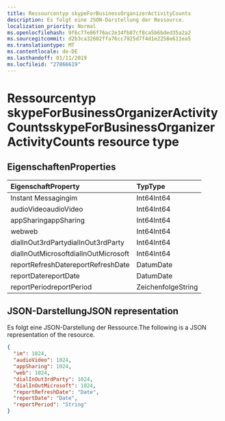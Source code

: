 ```yaml
---
title: Ressourcentyp skypeForBusinessOrganizerActivityCounts
description: Es folgt eine JSON-Darstellung der Ressource.
localization_priority: Normal
ms.openlocfilehash: 9f6c77e86f76ac2e34fb87cf8ca5b6bded35a2a2
ms.sourcegitcommit: d2b3ca32602ffa76cc7925d7f4d1e2258e611ea5
ms.translationtype: MT
ms.contentlocale: de-DE
ms.lasthandoff: 01/11/2019
ms.locfileid: "27866619"
---
```

# <a name="skypeforbusinessorganizeractivitycounts-resource-type"></a><span data-ttu-id="252ac-103">Ressourcentyp skypeForBusinessOrganizerActivityCounts</span><span class="sxs-lookup"><span data-stu-id="252ac-103">skypeForBusinessOrganizerActivityCounts resource type</span></span>

## <a name="properties"></a><span data-ttu-id="252ac-104">Eigenschaften</span><span class="sxs-lookup"><span data-stu-id="252ac-104">Properties</span></span>

| <span data-ttu-id="252ac-105">Eigenschaft</span><span class="sxs-lookup"><span data-stu-id="252ac-105">Property</span></span>           | <span data-ttu-id="252ac-106">Typ</span><span class="sxs-lookup"><span data-stu-id="252ac-106">Type</span></span>   |
| :----------------- | :----- |
| <span data-ttu-id="252ac-107">Instant Messaging</span><span class="sxs-lookup"><span data-stu-id="252ac-107">im</span></span>                 | <span data-ttu-id="252ac-108">Int64</span><span class="sxs-lookup"><span data-stu-id="252ac-108">Int64</span></span>  |
| <span data-ttu-id="252ac-109">audioVideo</span><span class="sxs-lookup"><span data-stu-id="252ac-109">audioVideo</span></span>         | <span data-ttu-id="252ac-110">Int64</span><span class="sxs-lookup"><span data-stu-id="252ac-110">Int64</span></span>  |
| <span data-ttu-id="252ac-111">appSharing</span><span class="sxs-lookup"><span data-stu-id="252ac-111">appSharing</span></span>         | <span data-ttu-id="252ac-112">Int64</span><span class="sxs-lookup"><span data-stu-id="252ac-112">Int64</span></span>  |
| <span data-ttu-id="252ac-113">web</span><span class="sxs-lookup"><span data-stu-id="252ac-113">web</span></span>                | <span data-ttu-id="252ac-114">Int64</span><span class="sxs-lookup"><span data-stu-id="252ac-114">Int64</span></span>  |
| <span data-ttu-id="252ac-115">dialInOut3rdParty</span><span class="sxs-lookup"><span data-stu-id="252ac-115">dialInOut3rdParty</span></span>  | <span data-ttu-id="252ac-116">Int64</span><span class="sxs-lookup"><span data-stu-id="252ac-116">Int64</span></span>  |
| <span data-ttu-id="252ac-117">dialInOutMicrosoft</span><span class="sxs-lookup"><span data-stu-id="252ac-117">dialInOutMicrosoft</span></span> | <span data-ttu-id="252ac-118">Int64</span><span class="sxs-lookup"><span data-stu-id="252ac-118">Int64</span></span>  |
| <span data-ttu-id="252ac-119">reportRefreshDate</span><span class="sxs-lookup"><span data-stu-id="252ac-119">reportRefreshDate</span></span>  | <span data-ttu-id="252ac-120">Datum</span><span class="sxs-lookup"><span data-stu-id="252ac-120">Date</span></span>   |
| <span data-ttu-id="252ac-121">reportDate</span><span class="sxs-lookup"><span data-stu-id="252ac-121">reportDate</span></span>         | <span data-ttu-id="252ac-122">Datum</span><span class="sxs-lookup"><span data-stu-id="252ac-122">Date</span></span>   |
| <span data-ttu-id="252ac-123">reportPeriod</span><span class="sxs-lookup"><span data-stu-id="252ac-123">reportPeriod</span></span>       | <span data-ttu-id="252ac-124">Zeichenfolge</span><span class="sxs-lookup"><span data-stu-id="252ac-124">String</span></span> |

## <a name="json-representation"></a><span data-ttu-id="252ac-125">JSON-Darstellung</span><span class="sxs-lookup"><span data-stu-id="252ac-125">JSON representation</span></span>

<span data-ttu-id="252ac-126">Es folgt eine JSON-Darstellung der Ressource.</span><span class="sxs-lookup"><span data-stu-id="252ac-126">The following is a JSON representation of the resource.</span></span>

<!-- {
  "blockType": "resource",
  "@odata.type": "microsoft.graph.skypeForBusinessOrganizerActivityCounts"
} -->

```json
{
  "im": 1024, 
  "audioVideo": 1024, 
  "appSharing": 1024, 
  "web": 1024, 
  "dialInOut3rdParty": 1024, 
  "dialInOutMicrosoft": 1024, 
  "reportRefreshDate": "Date", 
  "reportDate": "Date", 
  "reportPeriod": "String"
}
```
